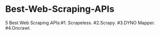 # Best-Web-Scraping-APIs
5 Best Web Scraping APIs:#1. Scrapeless. #2.Scrapy. #3.DYNO Mapper. #4.Oncrawl. 
